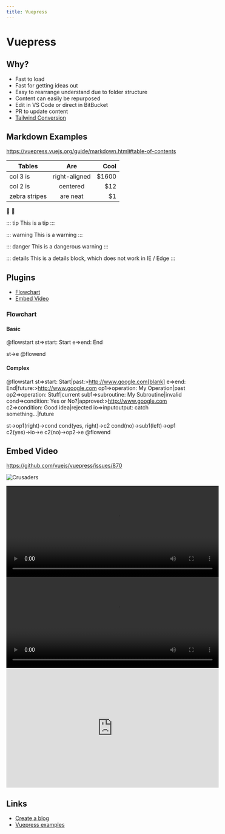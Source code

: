 ```yaml
---
title: Vuepress
---
```


# Vuepress

## Why?

- Fast to load
- Fast for getting ideas out
- Easy to rearrange understand due to folder structure
- Content can easily be repurposed
- Edit in VS Code or direct in BitBucket
- PR to update content
- [Tailwind Conversion](https://dev.to/vuevixens/build-a-beautiful-website-with-vuepress-and-tailwindcss--3a03)

## Markdown Examples

https://vuepress.vuejs.org/guide/markdown.html#table-of-contents

| Tables        |      Are      |   Cool |
| ------------- | :-----------: | -----: |
| col 3 is      | right-aligned | \$1600 |
| col 2 is      |   centered    |   \$12 |
| zebra stripes |   are neat    |    \$1 |

:tada: :100:

::: tip
This is a tip
:::

::: warning
This is a warning
:::

::: danger
This is a dangerous warning
:::

::: details
This is a details block, which does not work in IE / Edge
:::

## Plugins

- [Flowchart](https://flowchart.vuepress.ulivz.com/)
- [Embed Video](https://github.com/cmrd-senya/markdown-it-html5-embed)

### Flowchart

#### Basic

@flowstart
st=>start: Start
e=>end: End

st->e
@flowend

#### Complex

@flowstart
st=>start: Start|past:>http://www.google.com[blank]
e=>end: End|future:>http://www.google.com
op1=>operation: My Operation|past
op2=>operation: Stuff|current
sub1=>subroutine: My Subroutine|invalid
cond=>condition: Yes
or No?|approved:>http://www.google.com
c2=>condition: Good idea|rejected
io=>inputoutput: catch something...|future

st->op1(right)->cond
cond(yes, right)->c2
cond(no)->sub1(left)->op1
c2(yes)->io->e
c2(no)->op2->e
@flowend

## Embed Video

https://github.com/vuejs/vuepress/issues/870

![Crusaders](https://www.youtube.com/watch?v=IMmOOzn9R-k&t=10s)

<video width="560" height="240" controls>
  <source src="https://www.youtube.com/watch?v=IMmOOzn9R-k&t=10s" type="video/mp4">
  Your browser does not support the video tag.
</video>

<video width="560" height="240" controls>
  <source src="https://sample-videos.com/video123/mp4/480/big_buck_bunny_480p_1mb.mp4" type="video/mp4">
  Your browser does not support the video tag.
</video>

<iframe width="560" height="315" src="https://www.youtube.com/embed/bTqVqk7FSmY" frameborder="0" allow="autoplay; encrypted-media" allowfullscreen></iframe>

## Links

- [Create a blog](https://blog.logrocket.com/how-create-portfolio-blog-using-vuepress-markdown/)
- [Vuepress examples](https://vuepress-examples.netlify.com/demos/video/)
